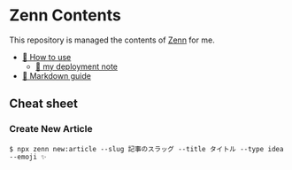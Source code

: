# Zenn Contents

This repository is managed the contents of [Zenn](https://zenn.dev/) for me.

* [📘 How to use](https://zenn.dev/zenn/articles/zenn-cli-guide)
  * [📙 my deployment note](https://zenn.dev/ykws/articles/zenn-cli-deployment)
* [📘 Markdown guide](https://zenn.dev/zenn/articles/markdown-guide)

## Cheat sheet
### Create New Article
```
$ npx zenn new:article --slug 記事のスラッグ --title タイトル --type idea --emoji ✨
```
